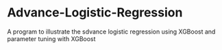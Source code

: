 # Advance-Logistic-Regression
A program to illustrate the sdvance logistic regression using XGBoost and parameter tuning with XGBoost 

